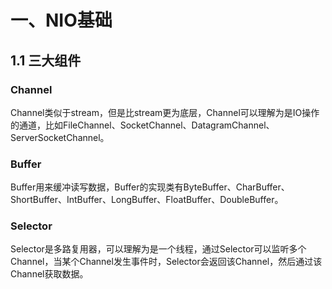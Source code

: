 # 一、NIO基础

## 1.1 三大组件

### Channel

Channel类似于stream，但是比stream更为底层，Channel可以理解为是IO操作的通道，比如FileChannel、SocketChannel、DatagramChannel、ServerSocketChannel。

### Buffer

Buffer用来缓冲读写数据，Buffer的实现类有ByteBuffer、CharBuffer、ShortBuffer、IntBuffer、LongBuffer、FloatBuffer、DoubleBuffer。

### Selector

Selector是多路复用器，可以理解为是一个线程，通过Selector可以监听多个Channel，当某个Channel发生事件时，Selector会返回该Channel，然后通过该Channel获取数据。